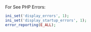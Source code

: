 For See PHP Errors:


```php
ini_set('display_errors', 1);
ini_set('display_startup_errors', 1);
error_reporting(E_ALL);
```

